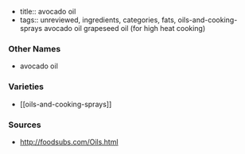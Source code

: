 - title:: avocado oil
- tags:: unreviewed, ingredients, categories, fats, oils-and-cooking-sprays
avocado oil grapeseed oil (for high heat cooking)

### Other Names

* avocado oil

### Varieties

* [[oils-and-cooking-sprays]]

### Sources
* http://foodsubs.com/Oils.html
